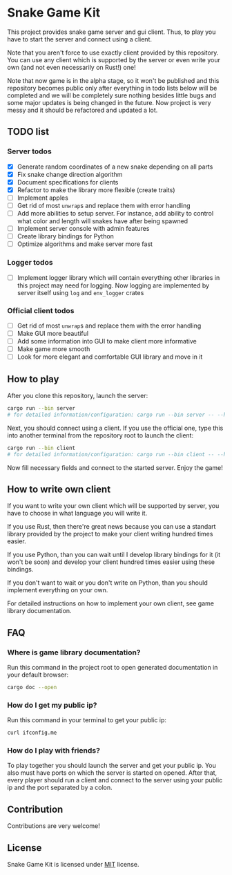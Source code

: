 # Snake Game Kit
This project provides snake game server and gui client. Thus, to play you have
to start the server and connect using a client.

Note that you aren't force to use exactly client provided by this
repository. You can use any client which is supported by the server or even
write your own (and not even necessarily on Rust!) one!

Note that now game is in the alpha stage, so it won't be published and this
repository becomes public only after everything in todo lists below will be
completed and we will be completely sure nothing besides little bugs and some
major updates is being changed in the future. Now project is very messy and it
should be refactored and updated a lot.

## TODO list
### Server todos
- [x] Generate random coordinates of a new snake depending on all parts
- [x] Fix snake change direction algorithm
- [x] Document specifications for clients
- [x] Refactor to make the library more flexible (create traits)
- [ ] Implement apples
- [ ] Get rid of most `unwrap`s and replace them with error handling
- [ ] Add more abilities to setup server. For instance, add ability to control
	  what color and length will snakes have after being spawned
- [ ] Implement server console with admin features
- [ ] Create library bindings for Python
- [ ] Optimize algorithms and make server more fast

### Logger todos
- [ ] Implement logger library which will contain everything other libraries in
	  this project may need for logging. Now logging are implemented
	  by server itself using `log` and `env_logger` crates

### Official client todos
- [ ] Get rid of most `unwrap`s and replace them with the error handling
- [ ] Make GUI more beautiful
- [ ] Add some information into GUI to make client more informative
- [ ] Make game more smooth
- [ ] Look for more elegant and comfortable GUI library and move in it

## How to play
After you clone this repository, launch the server:
```bash
cargo run --bin server
# for detailed information/configuration: cargo run --bin server -- --help
```

Next, you should connect using a client. If you use the official one, type this
into another terminal from the repository root to launch the client:
```bash
cargo run --bin client
# for detailed information/configuration: cargo run --bin client -- --help
```
Now fill necessary fields and connect to the started server. Enjoy the game!

## How to write own client
If you want to write your own client which will be supported by server, you have
to choose in what language you will write it.

If you use Rust, then there're great news because you can use a standart library
provided by the project to make your client writing hundred times easier.

If you use Python, than you can wait until I develop library bindings for it (it
won't be soon) and develop your client hundred times easier using these
bindings.

If you don't want to wait or you don't write on Python, than you should
implement everything on your own.

For detailed instructions on how to implement your own client, see game
library documentation.

## FAQ
### Where is game library documentation?
Run this command in the project root to open generated documentation in your
default browser:
```bash
cargo doc --open
```

### How do I get my public ip?
Run this command in your terminal to get your public ip:
```bash
curl ifconfig.me
```

### How do I play with friends?
To play together you should launch the server and get your public ip. You also
must have ports on which the server is started on opened. After that, every
player should run a client and connect to the server using your public ip and
the port separated by a colon.

## Contribution
Contributions are very welcome!

## License
Snake Game Kit is licensed under [MIT](LICENSE) license.
